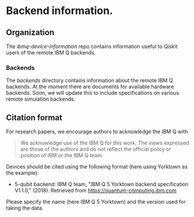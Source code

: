 # Backend information.

## Organization

The *ibmq-device-information* repo contains information useful to Qiskit users of the remote IBM Q backends.

### Backends
The *backends* directory contains information about the remote IBM Q backends. At the moment there are documents for available hardware backends. Soon, we will update this to include specifications on various remote simulation backends.

## Citation format

For research papers, we encourage authors to acknowledge the IBM Q with  

  >We acknowledge use of the IBM Q for this work. The views expressed are those of the authors and do not reflect the official policy or position of IBM or the IBM Q team.

Devices should be cited using the following format (here using Yorktown as the example):

* 5-qubit backend: IBM Q team, "IBM Q 5 Yorktown backend specification V1.1.0," (2018). Retrieved from https://quantum-computing.ibm.com

Please specify the name (here IBM Q 5 Yorktown) and the version used for taking the data. 
